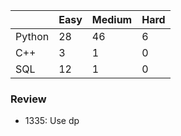 |           | Easy  | Medium | Hard  |
|-----------|-------|--------|-------|
| Python    | 28    | 46     | 6     |
| C++       | 3     | 1      | 0     |
| SQL       | 12    | 1      | 0     |


### Review
* 1335: Use dp